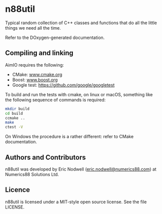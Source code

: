 # n88util

Typical random collection of C++ classes and functions that do all the little things
we need all the time.

Refer to the DOxygen-generated documentation.

## Compiling and linking

AimIO requires the following:

  * CMake: www.cmake.org
  * Boost: www.boost.org
  * Google test: https://github.com/google/googletest


To build and run the tests with cmake, on linux or macOS, something like the
following sequence of commands is required:

```sh
mkdir build
cd build
ccmake ..
make
ctest -V
```

On Windows the procedure is a rather different: refer to CMake documentation.


## Authors and Contributors

n88util was developed by Eric Nodwell (eric.nodwell@numerics88.com) at Numerics88
Solutions Ltd.


## Licence

n88util is licensed under a MIT-style open source license. See the file LICENSE.
